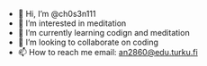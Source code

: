 - 👋 Hi, I’m @ch0s3n111
- 👀 I’m interested in meditation
- 🌱 I’m currently learning codign and meditation
- 💞️ I’m looking to collaborate on coding
- 📫 How to reach me email: an2860@edu.turku.fi

<!---
ch0s3n111/ch0s3n111 is a ✨ special ✨ repository because its `README.md` (this file) appears on your GitHub profile.
You can click the Preview link to take a look at your changes.
--->
